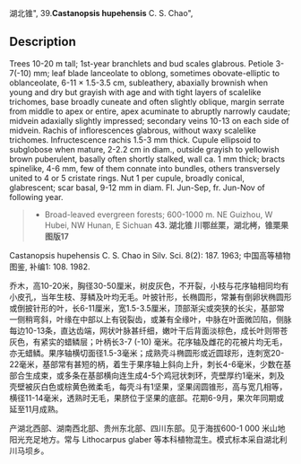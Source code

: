 湖北锥",
39.**Castanopsis hupehensis** C. S. Chao",

## Description
Trees 10-20 m tall; 1st-year branchlets and bud scales glabrous. Petiole 3-7(-10) mm; leaf blade lanceolate to oblong, sometimes obovate-elliptic to oblanceolate, 6-11 ×  1.5-3.5 cm, subleathery, abaxially brownish when young and dry but grayish with age and with tight layers of scalelike trichomes, base broadly cuneate and often slightly oblique, margin serrate from middle to apex or entire, apex acuminate to abruptly narrowly caudate; midvein adaxially slightly impressed; secondary veins 10-13 on each side of midvein. Rachis of inflorescences glabrous, without waxy scalelike trichomes. Infructescence rachis 1.5-3 mm thick. Cupule ellipsoid to subglobose when mature, 2-2.2 cm in diam., outside grayish to yellowish brown puberulent, basally often shortly stalked, wall ca. 1 mm thick; bracts spinelike, 4-6 mm, few of them connate into bundles, others transversely united to 4 or 5 cristate rings. Nut 1 per cupule, broadly conical, glabrescent; scar basal, 9-12 mm in diam. Fl. Jun-Sep, fr. Jun-Nov of following year.

> *  Broad-leaved evergreen forests; 600-1000 m. NE Guizhou, W Hubei, NW Hunan, E Sichuan
**43. 湖北锥 川鄂丝栗，湖北栲，锥栗果 图版17**

Castanopsis hupehensis C. S. Chao in Silv. Sci. 8(2): 187. 1963; 中国高等植物图鉴, 补编1: 108. 1982.

乔木，高10-20米，胸径30-50厘米，树皮灰色，不开裂，小枝与花序轴相同均有小皮孔，当年生枝、芽鳞及叶均无毛。叶披针形，长椭圆形，常兼有倒卵状椭圆形或倒披针形的叶，长6-11厘米，宽1.5-3.5厘米，顶部渐尖或突狭的长尖，基部常一侧稍弯斜，叶缘在中部以上有锐裂齿，或兼有全缘叶，中脉在叶面微凹陷，侧脉每边10-13条，直达齿端，网状叶脉甚纤细，嫩叶干后背面淡棕色，成长叶则带苍灰色，有紧实的蜡鳞层；叶柄长3-7 (-10) 毫米。花序轴及雌花的花被片均无毛，亦无蜡鳞。果序轴横切面径1.5-3毫米；成熟壳斗椭圆形或近圆球形，连刺宽20-22毫米，基部常有甚短的柄，着生于果序轴上斜向上升，刺长4-6毫米，少数在基部合生成束，或多条在基部横向连生成4-5个鸡冠状刺环，壳壁厚约1毫米，刺及壳壁被灰白色或棕黄色微柔毛，每壳斗有1坚果，坚果阔圆锥形，高与宽几相等，横径11-14毫米，透熟时无毛，果脐位于坚果的底部。花期6-9月，果次年同期或延至11月成熟。

产湖北西部、湖南西北部、贵州东北部、四川东部。见于海拔600-1 000 米山地阳光充足地方。常与 Lithocarpus glaber 等本科植物混生。模式标本采自湖北利川马坝乡。
